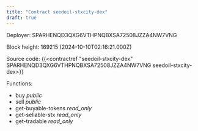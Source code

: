 ```yaml
---
title: "Contract seedoil-stxcity-dex"
draft: true
---
```

Deployer: SPARHENQD3QXG6VTHPNQBXSA72508JZZA4NW7VNG


 



Block height: 169215 (2024-10-10T02:16:21.000Z)

Source code: {{<contractref "seedoil-stxcity-dex" SPARHENQD3QXG6VTHPNQBXSA72508JZZA4NW7VNG seedoil-stxcity-dex>}}

Functions:

* buy _public_
* sell _public_
* get-buyable-tokens _read_only_
* get-sellable-stx _read_only_
* get-tradable _read_only_
